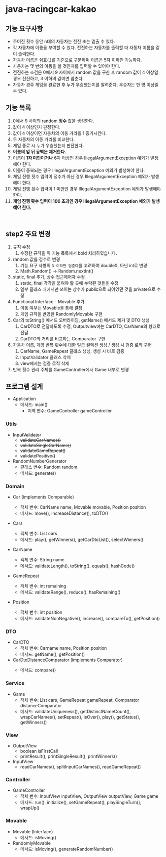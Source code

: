 # java-racingcar-kakao

## 기능 요구사항
- 주어진 횟수 동안 n대의 자동차는 전진 또는 멈출 수 있다.
- 각 자동차에 이름을 부여할 수 있다. 전진하는 자동차를 출력할 때 자동차 이름을 같이 출력한다.
- 자동차 이름은 쉼표(,)를 기준으로 구분하며 이름은 5자 이하만 가능하다.
- 사용자는 몇 번의 이동을 할 것인지를 입력할 수 있어야 한다.
- 전진하는 조건은 0에서 9 사이에서 random 값을 구한 후 random 값이 4 이상일 경우 전진하고, 3 이하의 값이면 멈춘다.
- 자동차 경주 게임을 완료한 후 누가 우승했는지를 알려준다. 우승자는 한 명 이상일 수 있다.


## 기능 목록
1. 0에서 9 사이의 random __정수__ 값을 생성한다.
2. 값이 4 이상인지 판정한다.
3. 값이 4 이상이면 자동차의 이동 거리를 1 증가시킨다.
4. 두 자동차의 이동 거리를 비교한다.
5. 게임 종료 시 누가 우승했는지 판단한다.
6. __이름의 앞 뒤 공백은 제거한다.__
7. 이름이 __1자 미만이거나__ 6자 이상인 경우 IllegalArgumentException 예외가 발생해야 한다.
8. 이름이 중복되는 경우 IllegalArgumentException 예외가 발생해야 한다.
9. 게임 진행 횟수 입력이 정수가 아닌 경우 IllegalArgumentException 예외가 발생해야 한다. 
10. 게임 진행 횟수 입력이 1 미만인 경우 IllegalArgumentException 예외가 발생해야 한다. 
11. __게임 진행 횟수 입력이 100 초과인 경우 IllegalArgumentException 예외가 발생해야 한다.__

<br>

## step2 주요 변경
1. 규칙 수정
   1. 수정한 규칙을 위 기능 목록에서 bold 처리하였습니다.
2. random 값을 정수로 변경 
   1. 기능 요구 사항의 `3 이하면 멈춘다`를 고려하여 double이 아닌 int로 변경 
   2. Math.Random() -> Random.nextInt()
3. static, final 추가, 상수 접근제어자 수정
   1. static, final 각각을 붙여야 할 곳에 누락된 것들을 수정
   2. 일부 클래스 내에서만 쓰이는 상수가 public으로 되어있던 것을 private으로 수정
4. Functional Interface - Movable 추가
   1. 이동 여부는 Movable을 통해 결정
   2. 게임 규칙을 반영한 RandomlyMovable 구현
5. Car의 toString() 메서드 오버라이딩, getName() 메서드 제거 및 DTO 생성
   1. CarDTO로 전달하도록 수정, Outputview에는 CarDTO, CarName의 형태로 전달
   2. CarDTO의 거리를 비교하는 Comparator 구현
6. 자동차 이름, 게임 반복 횟수에 대한 일급 컬렉션 생성 / 생성 시 검증 로직 구현
   1. CarName, GameRepeat 클래스 생성, 생성 시 바로 검증
   2. InputValidator 클래스 삭제
   3. view에서는 검증 로직 삭제
7. 반복 횟수 관리 주체를 GameController에서 Game 내부로 변경

   

## 프로그램 설계
- Application
  - 메서드: main()
    - 지역 변수: GameController gameController

### Utils
- ~~InputValidator~~
  - ~~validateCarNames()~~
  - ~~validateSingleCarName()~~
  - ~~validateGameRepeat()~~
  - ~~validatePositive()~~
- RandomNumberGenerator
  - 클래스 변수: Random random
  - 메서드: generate()

### Domain
- Car (implements Comparable)
  - 객체 변수: CarName name, Movable movable, Position position
  - 메서드: move(), increaseDistance(), toDTO()

- Cars
  - 객체 변수: List<Car> cars
  - 메서드: play(), getWinners(), getCarDtoList(), selectWinners()

- CarName
  - 객체 변수: String name
  - 메서드: validateLength(), toString(), equals(), hashCode()

- GameRepeat
  - 객체 변수: int remaining
  - 메서드: validateRange(), reduce(), hasRemaining()

- Position
  - 객체 변수: int position
  - 메서드: validateNonNegative(), increase(), compareTo(), getPosition()

### DTO
- CarDTO
  - 객체 변수: Carname name, Position position
  - 메서드: getName(), getPosition()
- CarDtoDistanceComparator (implements Comparator<CarDTO>)
  - 메서드: compare()

### Service
- Game 
  - 객체 변수: List<Car> cars, GameRepeat gameRepeat, Comparator<CarDTO> distanceComparator
  - 메서드: validateUniqueness(), getDistinctNameCount(), wrapCarNames(), setRepeat(), isOver(), play(), getStatus(), getWinners()

### View
- OutputView
  - boolean isFirstCall
  - printResult(), printSingleResult(), printWinners()
- InputView
  - readCarNames(), splitInputCarNames(), readGameRepeat()
  
### Controller
- GameController
  - 객체 변수: InputView inputView, OutputView outputView, Game game
  - 메서드: run(), initialize(), setGameRepeat(), playSingleTurn(), wrapUp()

### Movable
- Movable (Interface)
  - 메서드: isMoving()
- RandomlyMovable
  - 메서드: isMoving(), generateRandomNumber()
